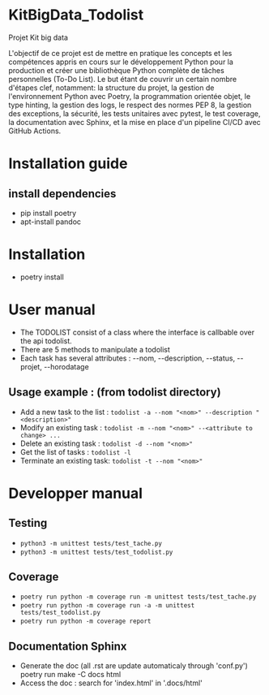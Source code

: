 # KitBigData_Todolist
Projet Kit big data

L'objectif de ce projet est de mettre en pratique les concepts et les compétences appris en cours sur le développement Python pour la production et créer une
bibliothèque Python complète de tâches personnelles (To-Do List).
Le but étant de couvrir un certain nombre d'étapes clef, notamment: la structure du projet, la gestion de l'environnement Python avec Poetry, la programmation orientée objet, le type hinting, la gestion des logs, le respect des normes PEP 8, la gestion des exceptions, la sécurité, les tests unitaires avec pytest, le test coverage, la documentation avec Sphinx, et la mise en place d'un pipeline CI/CD avec GitHub Actions.

# Installation guide
## install dependencies
- pip install poetry
- apt-install pandoc

# Installation
- poetry install


# User manual
- The TODOLIST consist of a class where the interface is callbable over the api todolist.
- There are 5 methods to manipulate a todolist
- Each task has several attributes : --nom, --description, --status, --projet, --horodatage

## Usage example : (from todolist directory)
- Add a new task to the list : ```todolist -a --nom "<nom>" --description "<description>"```
- Modify an existing task : ```todolist -m --nom "<nom>" --<attribute to change> ...```
- Delete an existing task : ```todolist -d --nom "<nom>"```
- Get the list of tasks : ```todolist -l```
- Terminate an existing task: ```todolist -t --nom "<nom>"```

# Developper manual
## Testing
- ```python3 -m unittest tests/test_tache.py```
- ```python3 -m unittest tests/test_todolist.py```
## Coverage
- ```poetry run python -m coverage run -m unittest tests/test_tache.py```
- ```poetry run python -m coverage run -a -m unittest tests/test_todolist.py```
- ```poetry run python -m coverage report```

## Documentation Sphinx
- Generate the doc (all .rst are update automaticaly through 'conf.py')
   poetry run make -C docs html
- Access the doc : search for 'index.html' in '.docs/html'
